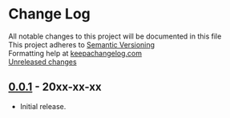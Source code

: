 # Change Log

All notable changes to this project will be documented in this file  
This project adheres to [Semantic Versioning](http://semver.org/)  
Formatting help at [keepachangelog.com](http://keepachangelog.com/)  
[Unreleased changes]

## [0.0.1] - 20xx-xx-xx

- Initial release.

[Unreleased changes]: https://github.com/ChromatixAU/stylelint-config-chromatix/compare/v0.0.1...HEAD
[0.0.1]: https://github.com/ChromatixAU/stylelint-config-chromatix/compare/xxxxxx...v0.0.1
